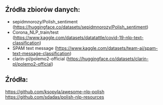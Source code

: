 ## Źródła zbiorów danych:
- sepidmnorozy/Polish_sentiment (https://huggingface.co/datasets/sepidmnorozy/Polish_sentiment)
- Corona_NLP_train/test (https://www.kaggle.com/datasets/datatattle/covid-19-nlp-text-classification)
- SPAM text message (https://www.kaggle.com/datasets/team-ai/spam-text-message-classification)
- clarin-pl/polemo2-official (https://huggingface.co/datasets/clarin-pl/polemo2-official)


## Źródła:
https://github.com/ksopyla/awesome-nlp-polish
https://github.com/sdadas/polish-nlp-resources
